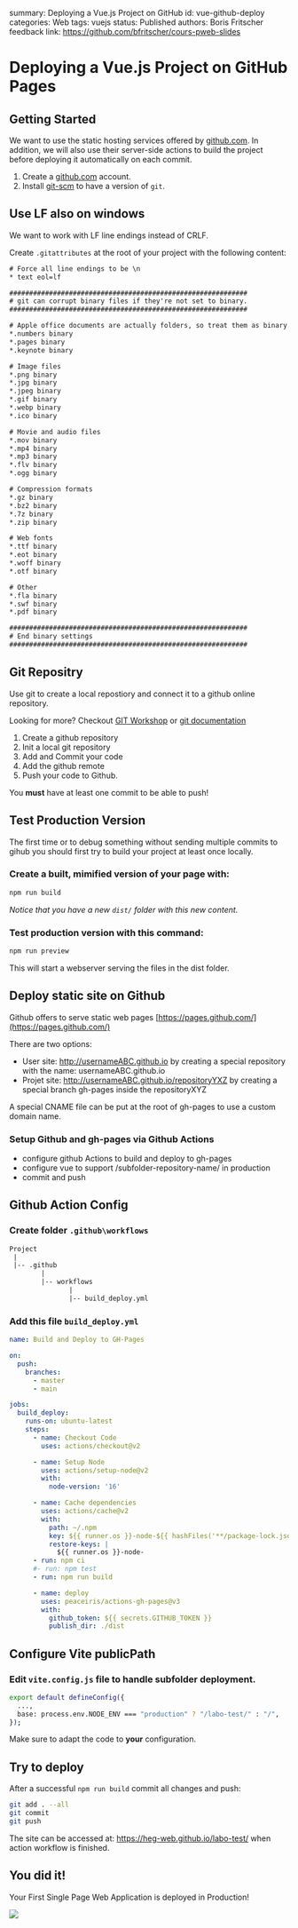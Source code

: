 summary: Deploying a Vue.js Project on GitHub
id: vue-github-deploy
categories: Web
tags: vuejs
status: Published
authors: Boris Fritscher
feedback link: https://github.com/bfritscher/cours-pweb-slides

# Deploying a Vue.js Project on GitHub Pages

## Getting Started

We want to use the static hosting services offered by [github.com](https://github.com). In addition, we will also use their server-side actions to build the project before deploying it automatically on each commit.

1. Create a [github.com](https://github.com) account.
2. Install [git-scm](https://git-scm.com/download/) to have a version of `git`.


## Use LF also on windows

We want to work with LF line endings instead of CRLF.

Create `.gitattributes` at the root of your project with the following content:

```txt
# Force all line endings to be \n
* text eol=lf

############################################################
# git can corrupt binary files if they're not set to binary.
############################################################

# Apple office documents are actually folders, so treat them as binary.
*.numbers binary
*.pages binary
*.keynote binary

# Image files
*.png binary
*.jpg binary
*.jpeg binary
*.gif binary
*.webp binary
*.ico binary

# Movie and audio files
*.mov binary
*.mp4 binary
*.mp3 binary
*.flv binary
*.ogg binary

# Compression formats
*.gz binary
*.bz2 binary
*.7z binary
*.zip binary

# Web fonts
*.ttf binary
*.eot binary
*.woff binary
*.otf binary

# Other
*.fla binary
*.swf binary
*.pdf binary

############################################################
# End binary settings
############################################################
```



## Git Repositry

Use git to create a local repostiory and connect it to a github online repository.

<aside class="positive">
Looking for more? Checkout <a href="https://bfritscher.github.io/cours-git-slides/#/">GIT Workshop<a> or <a href="https://git-scm.com/doc">git documentation</a>
</aside>


1. Create a github repository
2. Init a local git repository
3. Add and Commit your code
4. Add the github remote
5. Push your code to Github.

<aside class="negative">
You <b>must</b> have at least one commit to be able to push!
</aside>


## Test Production Version

The first time or to debug something without sending multiple commits to gihub you should first try to build your project at least once locally.

### Create a built, mimified version of your page with:
```sh
npm run build
```
*Notice that you have a new `dist/` folder with this new content.*

### Test production version with this command:
```sh
npm run preview
```
This will start a webserver serving the files in the dist folder.


## Deploy static site on Github

Github offers to serve static web pages [https://pages.github.com/](https://pages.github.com/)

There are two options:

- User site: http://usernameABC.github.io by creating a special repository with the name: usernameABC.github.io
- Projet site: http://usernameABC.github.io/repositoryYXZ by creating a special branch gh-pages inside the repositoryXYZ


<aside class="positive">
A special CNAME file can be put at the root of gh-pages to use a custom domain name.
</aside>


### Setup Github and gh-pages via Github Actions

- configure github Actions to build and deploy to gh-pages
- configure vue to support /subfolder-repository-name/ in production
- commit and push



## Github Action Config

### Create folder `.github\workflows`
```txt
Project
 |
 |-- .github
        |
        |-- workflows
               |
               |-- build_deploy.yml

```

### Add this file `build_deploy.yml`
```yml
name: Build and Deploy to GH-Pages

on:
  push:
    branches:
      - master
      - main

jobs:
  build_deploy:
    runs-on: ubuntu-latest
    steps:
      - name: Checkout Code
        uses: actions/checkout@v2

      - name: Setup Node
        uses: actions/setup-node@v2
        with:
          node-version: '16'

      - name: Cache dependencies
        uses: actions/cache@v2
        with:
          path: ~/.npm
          key: ${{ runner.os }}-node-${{ hashFiles('**/package-lock.json') }}
          restore-keys: |
            ${{ runner.os }}-node-
      - run: npm ci
      #- run: npm test
      - run: npm run build

      - name: deploy
        uses: peaceiris/actions-gh-pages@v3
        with:
          github_token: ${{ secrets.GITHUB_TOKEN }}
          publish_dir: ./dist

```



## Configure Vite publicPath

### Edit `vite.config.js` file to handle subfolder deployment.
```sh
export default defineConfig({
  ...,
  base: process.env.NODE_ENV === "production" ? "/labo-test/" : "/",
});
```

<aside class="negative">
Make sure to adapt the code to <b>your</b> configuration.
</aside>


## Try to deploy

After a successful ```npm run build``` commit all changes and push:
```sh
git add . --all
git commit
git push
```

The site can be accessed at: https://heg-web.github.io/labo-test/ when action workflow is finished.




## You did it!

Your First Single Page Web Application is deployed in Production!

![](assets/youdidit.gif)


